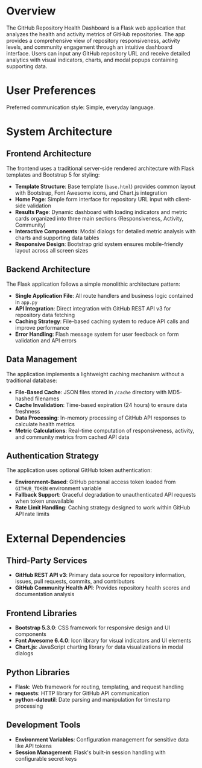 # Overview

The GitHub Repository Health Dashboard is a Flask web application that analyzes the health and activity metrics of GitHub repositories. The app provides a comprehensive view of repository responsiveness, activity levels, and community engagement through an intuitive dashboard interface. Users can input any GitHub repository URL and receive detailed analytics with visual indicators, charts, and modal popups containing supporting data.

# User Preferences

Preferred communication style: Simple, everyday language.

# System Architecture

## Frontend Architecture
The frontend uses a traditional server-side rendered architecture with Flask templates and Bootstrap 5 for styling:

- **Template Structure**: Base template (`base.html`) provides common layout with Bootstrap, Font Awesome icons, and Chart.js integration
- **Home Page**: Simple form interface for repository URL input with client-side validation
- **Results Page**: Dynamic dashboard with loading indicators and metric cards organized into three main sections (Responsiveness, Activity, Community)
- **Interactive Components**: Modal dialogs for detailed metric analysis with charts and supporting data tables
- **Responsive Design**: Bootstrap grid system ensures mobile-friendly layout across all screen sizes

## Backend Architecture
The Flask application follows a simple monolithic architecture pattern:

- **Single Application File**: All route handlers and business logic contained in `app.py`
- **API Integration**: Direct integration with GitHub REST API v3 for repository data fetching
- **Caching Strategy**: File-based caching system to reduce API calls and improve performance
- **Error Handling**: Flash message system for user feedback on form validation and API errors

## Data Management
The application implements a lightweight caching mechanism without a traditional database:

- **File-Based Cache**: JSON files stored in `/cache` directory with MD5-hashed filenames
- **Cache Invalidation**: Time-based expiration (24 hours) to ensure data freshness
- **Data Processing**: In-memory processing of GitHub API responses to calculate health metrics
- **Metric Calculations**: Real-time computation of responsiveness, activity, and community metrics from cached API data

## Authentication Strategy
The application uses optional GitHub token authentication:

- **Environment-Based**: GitHub personal access token loaded from `GITHUB_TOKEN` environment variable
- **Fallback Support**: Graceful degradation to unauthenticated API requests when token unavailable
- **Rate Limit Handling**: Caching strategy designed to work within GitHub API rate limits

# External Dependencies

## Third-Party Services
- **GitHub REST API v3**: Primary data source for repository information, issues, pull requests, commits, and contributors
- **GitHub Community Health API**: Provides repository health scores and documentation analysis

## Frontend Libraries
- **Bootstrap 5.3.0**: CSS framework for responsive design and UI components
- **Font Awesome 6.4.0**: Icon library for visual indicators and UI elements
- **Chart.js**: JavaScript charting library for data visualizations in modal dialogs

## Python Libraries
- **Flask**: Web framework for routing, templating, and request handling
- **requests**: HTTP library for GitHub API communication
- **python-dateutil**: Date parsing and manipulation for timestamp processing

## Development Tools
- **Environment Variables**: Configuration management for sensitive data like API tokens
- **Session Management**: Flask's built-in session handling with configurable secret keys